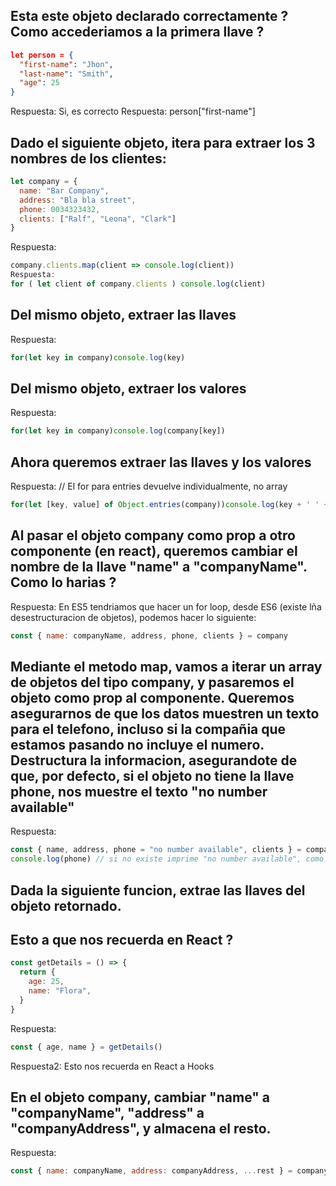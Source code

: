 ## Esta este objeto declarado correctamente ? Como accederiamos a la primera llave ?
```json
let person = {
  "first-name": "Jhon",
  "last-name": "Smith",
  "age": 25
}
```
Respuesta: Si, es correcto
Respuesta: person["first-name"]


## Dado el siguiente objeto, itera para extraer los 3 nombres de los clientes:

```js
let company = {
  name: "Bar Company",
  address: "Bla bla street",
  phone: 0034323432,
  clients: ["Ralf", "Leona", "Clark"]
}
```

  Respuesta: 
  ```js
  company.clients.map(client => console.log(client))
  Respuesta: 
  for ( let client of company.clients ) console.log(client)
  ```

## Del mismo objeto, extraer las llaves
  Respuesta: 
  ```js
  for(let key in company)console.log(key)
  ```

## Del mismo objeto, extraer los valores
  Respuesta:
  ```js
  for(let key in company)console.log(company[key])
  ```

## Ahora queremos extraer las llaves y los valores
  Respuesta: // El for para entries devuelve individualmente, no array
  ```js
  for(let [key, value] of Object.entries(company))console.log(key + ' ' + value)
  ```

## Al pasar el objeto company como prop a otro componente (en react), queremos cambiar el nombre de la llave "name" a "companyName". Como lo harias ?
  Respuesta: En ES5 tendriamos que hacer un for loop, desde ES6 (existe lña desestructuracion de objetos), podemos hacer lo siguiente:
  ```js
  const { name: companyName, address, phone, clients } = company
  ```

## Mediante el metodo map, vamos a iterar un array de objetos del tipo company, y pasaremos el objeto como prop al componente. Queremos asegurarnos de que los datos muestren un texto para el telefono, incluso si la compañia que estamos pasando no incluye el numero. Destructura la informacion, asegurandote de que, por defecto, si el objeto no tiene la llave phone, nos muestre el texto "no number available"
  Respuesta:
  ```js
  const { name, address, phone = "no number available", clients } = company
  console.log(phone) // si no existe imprime "no number available", como hice desestructuracion NO tengo que llamar asi "company.phone"
  ```


## Dada la siguiente funcion, extrae las llaves del objeto retornado. 
## Esto a que nos recuerda en React ?
```js
const getDetails = () => {
  return {
    age: 25,
    name: "Flora",
  }
}
```
  Respuesta:
  ```js
  const { age, name } = getDetails()
  ```
  Respuesta2: Esto nos recuerda en React a Hooks

## En el objeto company, cambiar "name" a "companyName", "address" a "companyAddress", y almacena el resto.
  Respuesta:
  ```js
  const { name: companyName, address: companyAddress, ...rest } = company
  ```

